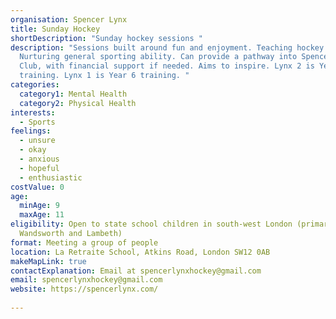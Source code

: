 ```yaml
---
organisation: Spencer Lynx
title: Sunday Hockey
shortDescription: "Sunday hockey sessions "
description: "Sessions built around fun and enjoyment. Teaching hockey skills.
  Nurturing general sporting ability. Can provide a pathway into Spencer Hockey
  Club, with financial support if needed. Aims to inspire. Lynx 2 is Year 5
  training. Lynx 1 is Year 6 training. "
categories:
  category1: Mental Health
  category2: Physical Health
interests:
  - Sports
feelings:
  - unsure
  - okay
  - anxious
  - hopeful
  - enthusiastic
costValue: 0
age:
  minAge: 9
  maxAge: 11
eligibility: Open to state school children in south-west London (primarily
  Wandsworth and Lambeth)
format: Meeting a group of people
location: La Retraite School, Atkins Road, London SW12 0AB
makeMapLink: true
contactExplanation: Email at spencerlynxhockey@gmail.com
email: spencerlynxhockey@gmail.com
website: https://spencerlynx.com/
 
---
```

